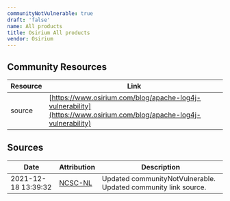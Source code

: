 ```yaml
---
communityNotVulnerable: true
draft: 'false'
name: All products
title: Osirium All products
vendor: Osirium
---
```



## Community Resources
| Resource | Link |
| --- | --- |
| source | [https://www.osirium.com/blog/apache-log4j-vulnerability](https://www.osirium.com/blog/apache-log4j-vulnerability) |


## Sources
| Date | Attribution | Description |
| --- | --- | --- |
| 2021-12-18 13:39:32 | [NCSC-NL](https://github.com/NCSC-NL/log4shell/blob/main/software/README.md) | Updated communityNotVulnerable. Updated community link source.  |

